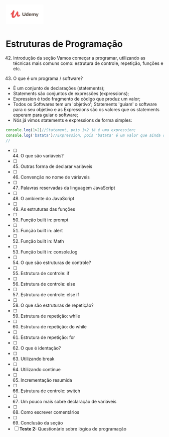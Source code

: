<h1 align="left">
    <img alt="Udemy" title="Udemy" src="./assets/img/Udemy-logo.png" width="120px" />
</h1>

# Estruturas de Programação

42. Introdução da seção
Vamos começar a programar, utilizando as técnicas mais comuns como: estrutura de controle, repetição, funções e etc.

43. O que é um programa / software?
* É um conjunto de declarações (statements);
* Statements são conjuntos de expressões (expressions);
* Expression é todo fragmento de código que produz um valor; <br>
* Todos os Softwares tem um 'objetivo'; Statements 'guiam' o software para o seu objetivo e as Expressions são os valores que os statements esperam para guiar o software; <br>
* Nós já vimos statements e expressions de forma simples:
```js
console.log(1>2)//Statement, pois 1>2 já é uma expression;
console.log('batata')//Expression, pois 'batata' é um valor que ainda deverá ser usado;
//
```

- [ ] 44. O que são variáveis?
- [ ] 45. Outras forma de declarar variáveis
- [ ] 46. Convenção no nome de váriaveis
- [ ] 47. Palavras reservadas da linguagem JavaScript
- [ ] 48. O ambiente do JavaScript
- [ ] 49. As estruturas das funções
- [ ] 50. Função built in: prompt
- [ ] 51. Função built in: alert
- [ ] 52. Função built in: Math
- [ ] 53. Função built in: console.log
- [ ] 54. O que são estruturas de controle?
- [ ] 55. Estrutura de controle: if
- [ ] 56. Estrutura de controle: else
- [ ] 57. Estrutura de controle: else if
- [ ] 58. O que são estruturas de repetição?
- [ ] 59. Estrutura de repetição: while
- [ ] 60. Estrutura de repetição: do while
- [ ] 61. Estrutura de repetição: for
- [ ] 62. O que é identação?
- [ ] 63. Utilizando break
- [ ] 64. Utilizando continue
- [ ] 65. Incrementação resumida
- [ ] 66. Estrutura de controle: switch
- [ ] 67. Um pouco mais sobre declaração de variáveis
- [ ] 68. Como escrever comentários
- [ ] 69. Conclusão da seção
- [ ] <b>Teste 2:</b> Questionário sobre lógica de programação
